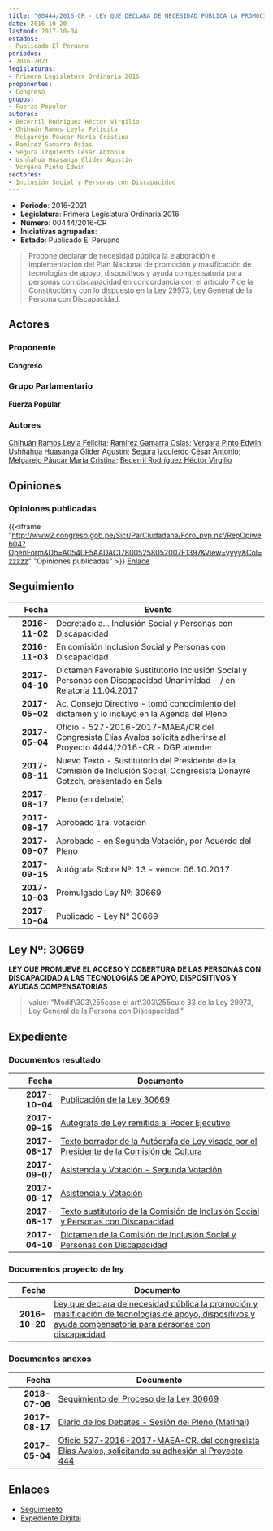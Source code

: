 ```yaml
---
title: "00444/2016-CR - LEY QUE DECLARA DE NECESIDAD PÚBLICA LA PROMOCIÓN Y MASIFICACIÓN DE TECNOLOGÍAS DE APOYO, DISPOSITIVOS Y AYUDA COMPENSATORIA PARA PERSONAS CON DISCAPACIDAD"
date: 2016-10-20
lastmod: 2017-10-04
estados:
- Publicado El Peruano
periodos:
- 2016-2021
legislaturas:
- Primera Legislatura Ordinaria 2016
proponentes:
- Congreso
grupos:
- Fuerza Popular
autores:
- Becerril Rodríguez Héctor Virgilio
- Chihuán Ramos Leyla Felícita
- Melgarejo Páucar María Cristina
- Ramírez Gamarra Osías
- Segura Izquierdo César Antonio
- Ushñahua Huasanga Glider Agustín
- Vergara Pinto Edwin
sectores:
- Inclusión Social y Personas con Discapacidad
---
```

- **Periodo**: 2016-2021
- **Legislatura**: Primera Legislatura Ordinaria 2016
- **Número**: 00444/2016-CR
- **Iniciativas agrupadas**: 
- **Estado**: Publicado El Peruano

> Propone declarar de necesidad pública la elaboración e implementación del Plan Nacional de promoción y masificación de tecnologías de apoyo, dispositivos y ayuda compensatoria para personas con discapacidad en concordancia con el artículo 7 de la Constitución y con lo dispuesto en la Ley 29973, Ley General de la Persona con Discapacidad.


## Actores

### Proponente

**Congreso**

### Grupo Parlamentario

**Fuerza Popular**

### Autores

[Chihuán Ramos Leyla Felícita](mailto:mailto:lchihuan@congreso.gob.pe); [Ramírez Gamarra Osías](mailto:mailto:oramirez@congreso.gob.pe); [Vergara Pinto Edwin](mailto:mailto:evergara@congreso.gob.pe); [Ushñahua Huasanga Glider Agustín](mailto:mailto:gushnahua@congreso.gob.pe); [Segura Izquierdo César Antonio](mailto:mailto:csegura@congreso.gob.pe); [Melgarejo Páucar María Cristina](mailto:mailto:mmelgarejo@congreso.gob.pe); [Becerril Rodríguez Héctor Virgilio](mailto:mailto:hbecerril@congreso.gob.pe)

## Opiniones

### Opiniones publicadas

{{<iframe "http://www2.congreso.gob.pe/Sicr/ParCiudadana/Foro_pvp.nsf/RepOpiweb04?OpenForm&Db=A0540F5AADAC178005258052007F1397&View=yyyy&Col=zzzzz" "Opiniones publicadas" >}}
[Enlace](http://www2.congreso.gob.pe/Sicr/ParCiudadana/Foro_pvp.nsf/RepOpiweb04?OpenForm&Db=A0540F5AADAC178005258052007F1397&View=yyyy&Col=zzzzz)


## Seguimiento

| Fecha | Evento |
|------:|--------|
| **2016-11-02** | Decretado a... Inclusión Social y Personas con Discapacidad |
| **2016-11-03** | En comisión Inclusión Social y Personas con Discapacidad |
| **2017-04-10** | Dictamen Favorable Sustitutorio Inclusión Social y Personas con Discapacidad Unanimidad - / en Relatoría 11.04.2017 |
| **2017-05-02** | Ac. Consejo Directivo - tomó conocimiento del dictamen y lo incluyó en la Agenda del Pleno |
| **2017-05-04** | Oficio - 527-2016-2017-MAEA/CR del Congresista Elías Avalos solicita adherirse al Proyecto 4444/2016-CR.- DGP atender |
| **2017-08-11** | Nuevo Texto - Sustitutorio del Presidente de la Comisión de Inclusión Social, Congresista Donayre Gotzch, presentado en Sala |
| **2017-08-17** | Pleno (en debate) |
| **2017-08-17** | Aprobado 1ra. votación |
| **2017-09-07** | Aprobado - en Segunda Votación, por Acuerdo del Pleno |
| **2017-09-15** | Autógrafa Sobre Nº: 13 - vence: 06.10.2017 |
| **2017-10-03** | Promulgado Ley Nº: 30669 |
| **2017-10-04** | Publicado - Ley N° 30669 |

## Ley Nº: 30669

**LEY QUE PROMUEVE EL ACCESO Y COBERTURA DE LAS PERSONAS CON DISCAPACIDAD A LAS TECNOLOGÍAS DE APOYO, DISPOSITIVOS Y AYUDAS COMPENSATORIAS**

> value: "Modif\303\255case el art\303\255culo 33 de la Ley 29973, Ley General de la Persona con Discapacidad."


## Expediente

### Documentos resultado

| Fecha | Documento |
|------:|-----------|
| **2017-10-04** | [Publicación de la Ley 30669](http://www.leyes.congreso.gob.pe/Documentos/2016_2021/ADLP/Normas_Legales/30669-LEY.pdf) |
| **2017-09-15** | [Autógrafa de Ley remitida al Poder Ejecutivo](http://www.leyes.congreso.gob.pe/Documentos/2016_2021/ADLP/Texto_Aprobado/AU0044420170915.pdf) |
| **2017-08-17** | [Texto borrador de la Autógrafa de Ley visada por el Presidente de la Comisión de Cultura](http://www.leyes.congreso.gob.pe/Documentos/2016_2021/Texto_Borrador_de_Autografa/BAU0044420170817.pdf) |
| **2017-09-07** | [Asistencia y Votación - Segunda Votación](http://www.leyes.congreso.gob.pe/Documentos/2016_2021/Asistencia_y_Votacion/Proyectos_de_Ley/Exoneracion_de_Segunda_Votacion/ESV0044420170907..pdf) |
| **2017-08-17** | [Asistencia y Votación](http://www.leyes.congreso.gob.pe/Documentos/2016_2021/Asistencia_y_Votacion/Proyectos_de_Ley/AV0044420170817..pdf) |
| **2017-08-17** | [Texto sustitutorio de la Comisión de Inclusión Social y Personas con Discapacidad](http://www.leyes.congreso.gob.pe/Documentos/2016_2021/Texto_Sustitutorio/Proyectos_de_Ley/TS0044420170817.pdf) |
| **2017-04-10** | [Dictamen de la Comisión de Inclusión Social y Personas con Discapacidad](http://www.leyes.congreso.gob.pe/Documentos/2016_2021/Dictamenes/Proyectos_de_Ley/00444DC13MAY20170410..pdf) |

### Documentos proyecto de ley

| Fecha | Documento |
|------:|-----------|
| **2016-10-20** | [Ley que declara de necesidad pública la promoción y masificación de tecnologías de apoyo, dispositivos y ayuda compensatoria para personas con discapacidad](http://www.leyes.congreso.gob.pe/Documentos/2016_2021/Proyectos_de_Ley_y_de_Resoluciones_Legislativas/PL0044420161020..pdf) |

### Documentos anexos

| Fecha | Documento |
|------:|-----------|
| **2018-07-06** | [Seguimiento del Proceso de la Ley 30669](http://www.leyes.congreso.gob.pe/Documentos/2016_2021/Seguimiento_de_Proyectos_de_Ley/00444PL20180706.PDF) |
| **2017-08-17** | [Diario de los Debates - Sesión del Pleno (Matinal)](http://www2.congreso.gob.pe/Sicr/DiarioDebates/Publicad.nsf/SesionesPleno/05256D6E0073DFE90525818000024064/$FILE/PLO-2017-5.pdf) |
| **2017-05-04** | [Oficio 527-2016-2017-MAEA-CR, del congresista Elías Avalos, solicitando su adhesión al Proyecto 444](http://www.leyes.congreso.gob.pe/Documentos/2016_2021/Adhesiones/Proyectos_de_Ley/OFICIO-527-2016-2017-MAEA-CR.PDF) |

## Enlaces

- [Seguimiento](http://www2.congreso.gob.pe/Sicr/TraDocEstProc/CLProLey2016.nsf/f7fff46988ca05b1052578e100829cc7/1eff42facbb9a4c605258052007d8931?OpenDocument)
- [Expediente Digital](http://www2.congreso.gob.pe/Sicr/TraDocEstProc/Expvirt_2011.nsf/visbusqptramdoc1621/00444?opendocument)

